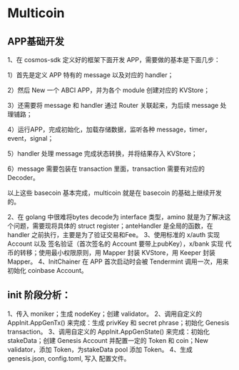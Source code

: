 # Multicoin

## APP基础开发

1、在 cosmos-sdk 定义好的框架下面开发 APP，需要做的基本是下面几步：

1）首先是定义 APP 特有的 message 以及对应的 handler；

2）然后 New 一个 ABCI APP，并为各个 module 创建对应的 KVStore；

3）还需要将 message 和 handler 通过 Router 关联起来，为后续 message 处理铺路；

4）运行APP，完成初始化，加载存储数据，监听各种 message，timer，event，signal；

5）handler 处理 message 完成状态转换，并将结果存入 KVStore；

6）message 需要包装在 transaction 里面，transaction 需要有对应的 Decoder。

以上这些 basecoin 基本完成，multicoin 就是在 basecoin 的基础上继续开发的。

2、在 golang 中很难将bytes decode为 interface 类型，amino 就是为了解决这个问题，需要现将具体的 struct register；anteHandler 是全局的函数，在handler 之前执行，主要是为了验证交易和Fee。
3、使用标准的 x/auth 实现 Account 以及 签名验证（首次签名的 Account 要带上pubKey），x/bank 实现 代币的转移；使用最小权限原则，用 Mapper 封装 KVStore，用 Keeper 封装 Mapper。
4、InitChainer 在 APP 首次启动时会被 Tendermint 调用一次，用来初始化 coinbase Account。

## init 阶段分析：
1、传入 moniker；生成 nodeKey；创建 validator。
2、调用自定义的 AppInit.AppGenTx() 来完成：生成 privKey 和 secret phrase；初始化 Genesis transaction。
3、调用自定义的 AppInit.AppGenState() 来完成：初始化 stakeData；创建 Genesis Account 并配置一定的 Token 和 coin；New validator，添加 Token，为stakeData pool 添加 Token。
4、生成 genesis.json, config.toml, 写入 配置文件。


